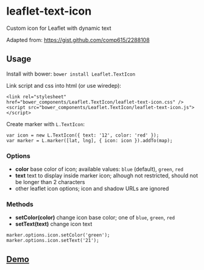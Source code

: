 # leaflet-text-icon
Custom icon for Leaflet with dynamic text

Adapted from: https://gist.github.com/comp615/2288108

## Usage

Install with bower: `bower install Leaflet.TextIcon`

Link script and css into html (or use wiredep):

```
<link rel="stylesheet" href="bower_components/Leaflet.TextIcon/leaflet-text-icon.css" />
<script src="bower_components/Leaflet.TextIcon/leaflet-text-icon.js"></script>
```

Create marker with `L.TextIcon`:

```
var icon = new L.TextIcon({ text: '12', color: 'red' });
var marker = L.marker([lat, lng], { icon: icon }).addTo(map);
```

### Options

- **color** base color of icon; available values: `blue` (default), `green`, `red`
- **text** text to display inside marker icon; alhough not restricted, should not be longer than 2 characters
- other leaflet icon options; icon and shadow URLs are ignored
 
### Methods

- **setColor(color)** change icon base color; one of `blue`, `green`, `red`
- **setText(text)** change icon text

```
marker.options.icon.setColor('green');
marker.options.icon.setText('21');
```

## [Demo](http://moravcik.github.io/Leaflet.TextIcon/)
